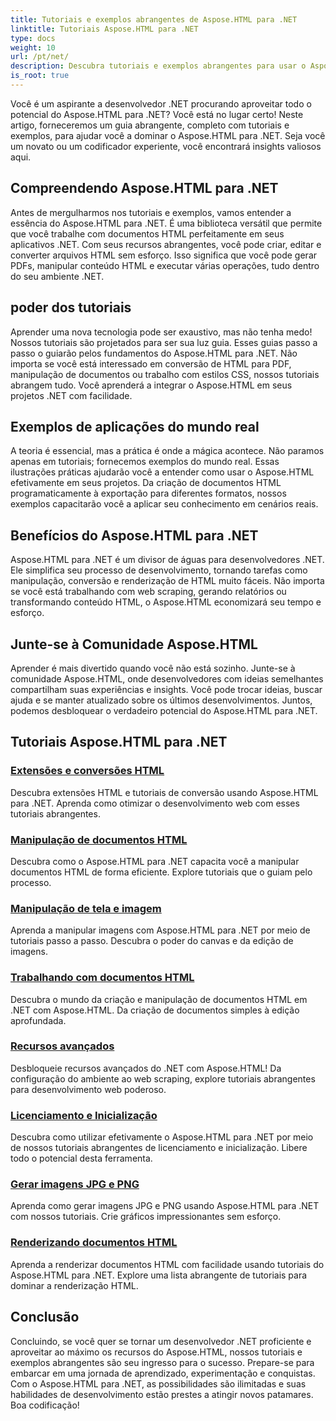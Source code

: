 ```yaml
---
title: Tutoriais e exemplos abrangentes de Aspose.HTML para .NET
linktitle: Tutoriais Aspose.HTML para .NET
type: docs
weight: 10
url: /pt/net/
description: Descubra tutoriais e exemplos abrangentes para usar o Aspose.HTML para .NET. Libere o poder do Aspose.HTML para aprimorar suas habilidades de desenvolvimento .NET.
is_root: true
---
```


Você é um aspirante a desenvolvedor .NET procurando aproveitar todo o potencial do Aspose.HTML para .NET? Você está no lugar certo! Neste artigo, forneceremos um guia abrangente, completo com tutoriais e exemplos, para ajudar você a dominar o Aspose.HTML para .NET. Seja você um novato ou um codificador experiente, você encontrará insights valiosos aqui.

## Compreendendo Aspose.HTML para .NET

Antes de mergulharmos nos tutoriais e exemplos, vamos entender a essência do Aspose.HTML para .NET. É uma biblioteca versátil que permite que você trabalhe com documentos HTML perfeitamente em seus aplicativos .NET. Com seus recursos abrangentes, você pode criar, editar e converter arquivos HTML sem esforço. Isso significa que você pode gerar PDFs, manipular conteúdo HTML e executar várias operações, tudo dentro do seu ambiente .NET.

## poder dos tutoriais

Aprender uma nova tecnologia pode ser exaustivo, mas não tenha medo! Nossos tutoriais são projetados para ser sua luz guia. Esses guias passo a passo o guiarão pelos fundamentos do Aspose.HTML para .NET. Não importa se você está interessado em conversão de HTML para PDF, manipulação de documentos ou trabalho com estilos CSS, nossos tutoriais abrangem tudo. Você aprenderá a integrar o Aspose.HTML em seus projetos .NET com facilidade.

## Exemplos de aplicações do mundo real

A teoria é essencial, mas a prática é onde a mágica acontece. Não paramos apenas em tutoriais; fornecemos exemplos do mundo real. Essas ilustrações práticas ajudarão você a entender como usar o Aspose.HTML efetivamente em seus projetos. Da criação de documentos HTML programaticamente à exportação para diferentes formatos, nossos exemplos capacitarão você a aplicar seu conhecimento em cenários reais.

## Benefícios do Aspose.HTML para .NET

Aspose.HTML para .NET é um divisor de águas para desenvolvedores .NET. Ele simplifica seu processo de desenvolvimento, tornando tarefas como manipulação, conversão e renderização de HTML muito fáceis. Não importa se você está trabalhando com web scraping, gerando relatórios ou transformando conteúdo HTML, o Aspose.HTML economizará seu tempo e esforço.

## Junte-se à Comunidade Aspose.HTML

Aprender é mais divertido quando você não está sozinho. Junte-se à comunidade Aspose.HTML, onde desenvolvedores com ideias semelhantes compartilham suas experiências e insights. Você pode trocar ideias, buscar ajuda e se manter atualizado sobre os últimos desenvolvimentos. Juntos, podemos desbloquear o verdadeiro potencial do Aspose.HTML para .NET.

## Tutoriais Aspose.HTML para .NET

### [Extensões e conversões HTML](./html-extensions-and-conversions/)
Descubra extensões HTML e tutoriais de conversão usando Aspose.HTML para .NET. Aprenda como otimizar o desenvolvimento web com esses tutoriais abrangentes.
### [Manipulação de documentos HTML](./html-document-manipulation/)
Descubra como o Aspose.HTML para .NET capacita você a manipular documentos HTML de forma eficiente. Explore tutoriais que o guiam pelo processo.
### [Manipulação de tela e imagem](./canvas-and-image-manipulation/)
Aprenda a manipular imagens com Aspose.HTML para .NET por meio de tutoriais passo a passo. Descubra o poder do canvas e da edição de imagens.
### [Trabalhando com documentos HTML](./working-with-html-documents/)
Descubra o mundo da criação e manipulação de documentos HTML em .NET com Aspose.HTML. Da criação de documentos simples à edição aprofundada.
### [Recursos avançados](./advanced-features/)
Desbloqueie recursos avançados do .NET com Aspose.HTML! Da configuração do ambiente ao web scraping, explore tutoriais abrangentes para desenvolvimento web poderoso.
### [Licenciamento e Inicialização](./licensing-and-initialization/)
Descubra como utilizar efetivamente o Aspose.HTML para .NET por meio de nossos tutoriais abrangentes de licenciamento e inicialização. Libere todo o potencial desta ferramenta.
### [Gerar imagens JPG e PNG](./generate-jpg-and-png-images/)
Aprenda como gerar imagens JPG e PNG usando Aspose.HTML para .NET com nossos tutoriais. Crie gráficos impressionantes sem esforço.
### [Renderizando documentos HTML](./rendering-html-documents/)
Aprenda a renderizar documentos HTML com facilidade usando tutoriais do Aspose.HTML para .NET. Explore uma lista abrangente de tutoriais para dominar a renderização HTML.

## Conclusão
Concluindo, se você quer se tornar um desenvolvedor .NET proficiente e aproveitar ao máximo os recursos do Aspose.HTML, nossos tutoriais e exemplos abrangentes são seu ingresso para o sucesso. Prepare-se para embarcar em uma jornada de aprendizado, experimentação e conquistas. Com o Aspose.HTML para .NET, as possibilidades são ilimitadas e suas habilidades de desenvolvimento estão prestes a atingir novos patamares. Boa codificação!